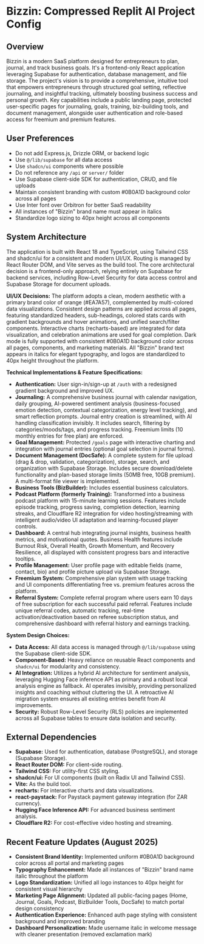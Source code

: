 # Bizzin: Compressed Replit AI Project Config

## Overview
Bizzin is a modern SaaS platform designed for entrepreneurs to plan, journal, and track business goals. It's a frontend-only React application leveraging Supabase for authentication, database management, and file storage. The project's vision is to provide a comprehensive, intuitive tool that empowers entrepreneurs through structured goal setting, reflective journaling, and insightful tracking, ultimately boosting business success and personal growth. Key capabilities include a public landing page, protected user-specific pages for journaling, goals, training, biz-building tools, and document management, alongside user authentication and role-based access for freemium and premium features.

## User Preferences
- Do not add Express.js, Drizzle ORM, or backend logic
- Use `@/lib/supabase` for all data access
- Use `shadcn/ui` components where possible
- Do not reference any `/api` or `server/` folder
- Use Supabase client-side SDK for authentication, CRUD, and file uploads
- Maintain consistent branding with custom #0B0A1D background color across all pages
- Use Inter font over Orbitron for better SaaS readability
- All instances of "Bizzin" brand name must appear in italics
- Standardize logo sizing to 40px height across all components

## System Architecture
The application is built with React 18 and TypeScript, using Tailwind CSS and shadcn/ui for a consistent and modern UI/UX. Routing is managed by React Router DOM, and Vite serves as the build tool. The core architectural decision is a frontend-only approach, relying entirely on Supabase for backend services, including Row-Level Security for data access control and Supabase Storage for document uploads.

**UI/UX Decisions:** The platform adopts a clean, modern aesthetic with a primary brand color of orange (#EA7A57), complemented by multi-colored data visualizations. Consistent design patterns are applied across all pages, featuring standardized headers, sub-headings, colored stats cards with gradient backgrounds and hover animations, and unified search/filter components. Interactive charts (recharts-based) are integrated for data visualization, and celebration animations are used for goal completion. Dark mode is fully supported with consistent #0B0A1D background color across all pages, components, and marketing materials. All "Bizzin" brand text appears in italics for elegant typography, and logos are standardized to 40px height throughout the platform.

**Technical Implementations & Feature Specifications:**
- **Authentication:** User sign-in/sign-up at `/auth` with a redesigned gradient background and improved UX.
- **Journaling:** A comprehensive business journal with calendar navigation, daily grouping, AI-powered sentiment analysis (business-focused emotion detection, contextual categorization, energy level tracking), and smart reflection prompts. Journal entry creation is streamlined, with AI handling classification invisibly. It includes search, filtering by categories/moods/tags, and progress tracking. Freemium limits (10 monthly entries for free plan) are enforced.
- **Goal Management:** Protected `/goals` page with interactive charting and integration with journal entries (optional goal selection in journal forms).
- **Document Management (DocSafe):** A complete system for file upload (drag & drop, validation, categorization), storage, search, and organization with Supabase Storage. Includes secure download/delete functionality and plan-based storage limits (50MB free, 10GB premium). A multi-format file viewer is implemented.
- **Business Tools (BizBuilder):** Includes essential business calculators.
- **Podcast Platform (formerly Training):** Transformed into a business podcast platform with 15-minute learning sessions. Features include episode tracking, progress saving, completion detection, learning streaks, and Cloudflare R2 integration for video hosting/streaming with intelligent audio/video UI adaptation and learning-focused player controls.
- **Dashboard:** A central hub integrating journal insights, business health metrics, and motivational quotes. Business Health features include Burnout Risk, Overall Health, Growth Momentum, and Recovery Resilience, all displayed with consistent progress bars and interactive tooltips.
- **Profile Management:** User profile page with editable fields (name, contact, bio) and profile picture upload via Supabase Storage.
- **Freemium System:** Comprehensive plan system with usage tracking and UI components differentiating free vs. premium features across the platform.
- **Referral System:** Complete referral program where users earn 10 days of free subscription for each successful paid referral. Features include unique referral codes, automatic tracking, real-time activation/deactivation based on referee subscription status, and comprehensive dashboard with referral history and earnings tracking.

**System Design Choices:**
- **Data Access:** All data access is managed through `@/lib/supabase` using the Supabase client-side SDK.
- **Component-Based:** Heavy reliance on reusable React components and `shadcn/ui` for modularity and consistency.
- **AI Integration:** Utilizes a hybrid AI architecture for sentiment analysis, leveraging Hugging Face inference API as primary and a robust local analysis engine as fallback. AI operates invisibly, providing personalized insights and coaching without cluttering the UI. A retroactive AI migration system ensures all existing entries benefit from AI improvements.
- **Security:** Robust Row-Level Security (RLS) policies are implemented across all Supabase tables to ensure data isolation and security.

## External Dependencies
- **Supabase:** Used for authentication, database (PostgreSQL), and storage (Supabase Storage).
- **React Router DOM:** For client-side routing.
- **Tailwind CSS:** For utility-first CSS styling.
- **shadcn/ui:** For UI components (built on Radix UI and Tailwind CSS).
- **Vite:** As the build tool.
- **recharts:** For interactive charts and data visualizations.
- **react-paystack:** For Paystack payment gateway integration (for ZAR currency).
- **Hugging Face Inference API:** For advanced business sentiment analysis.
- **Cloudflare R2:** For cost-effective video hosting and streaming.

## Recent Feature Updates (August 2025)
- **Consistent Brand Identity:** Implemented uniform #0B0A1D background color across all portal and marketing pages
- **Typography Enhancement:** Made all instances of "Bizzin" brand name italic throughout the platform
- **Logo Standardization:** Unified all logo instances to 40px height for consistent visual hierarchy
- **Marketing Page Alignment:** Updated all public-facing pages (Home, Journal, Goals, Podcast, BizBuilder Tools, DocSafe) to match portal design consistency
- **Authentication Experience:** Enhanced auth page styling with consistent background and improved branding
- **Dashboard Personalization:** Made username italic in welcome message with cleaner presentation (removed exclamation mark)